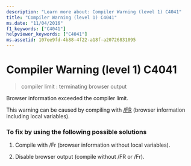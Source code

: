 ```yaml
---
description: "Learn more about: Compiler Warning (level 1) C4041"
title: "Compiler Warning (level 1) C4041"
ms.date: "11/04/2016"
f1_keywords: ["C4041"]
helpviewer_keywords: ["C4041"]
ms.assetid: 107ee9fd-4b88-4f22-a18f-a20726831095
---
```

# Compiler Warning (level 1) C4041

> compiler limit : terminating browser output

Browser information exceeded the compiler limit.

This warning can be caused by compiling with [/FR](../../build/reference/fr-fr-create-dot-sbr-file.md) (browser information including local variables).

### To fix by using the following possible solutions

1. Compile with /Fr (browser information without local variables).

1. Disable browser output (compile without /FR or /Fr).
